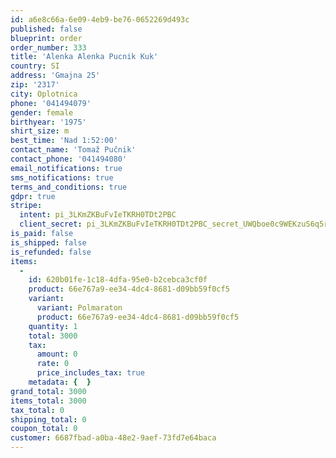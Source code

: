 ```yaml
---
id: a6e8c66a-6e09-4eb9-be76-0652269d493c
published: false
blueprint: order
order_number: 333
title: 'Alenka Alenka Pucnik Kuk'
country: SI
address: 'Gmajna 25'
zip: '2317'
city: Oplotnica
phone: '041494079'
gender: female
birthyear: '1975'
shirt_size: m
best_time: 'Nad 1:52:00'
contact_name: 'Tomaž Pučnik'
contact_phone: '041494080'
email_notifications: true
sms_notifications: true
terms_and_conditions: true
gdpr: true
stripe:
  intent: pi_3LKmZKBuFvIeTKRH0TDt2PBC
  client_secret: pi_3LKmZKBuFvIeTKRH0TDt2PBC_secret_UWQboe0c9WEKzuS6q5rQ6aTDl
is_paid: false
is_shipped: false
is_refunded: false
items:
  -
    id: 620b01fe-1c18-4dfa-95e0-b2cebca3cf0f
    product: 66e767a9-ee34-4dc4-8681-d09bb59f0cf5
    variant:
      variant: Polmaraton
      product: 66e767a9-ee34-4dc4-8681-d09bb59f0cf5
    quantity: 1
    total: 3000
    tax:
      amount: 0
      rate: 0
      price_includes_tax: true
    metadata: {  }
grand_total: 3000
items_total: 3000
tax_total: 0
shipping_total: 0
coupon_total: 0
customer: 6687fbad-a0ba-48e2-9aef-73fd7e64baca
---
```

